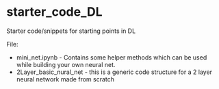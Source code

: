 # starter_code_DL
Starter code/snippets for starting points in DL

File:
* mini_net.ipynb - Contains some helper methods which can be used while building your own neural net.
* 2Layer_basic_nural_net - this is a generic code structure for a 2 layer neural network made from scratch